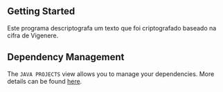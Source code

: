 ## Getting Started

Este programa descriptografa um texto que foi criptografado baseado na cifra de Vigenere.


## Dependency Management

The `JAVA PROJECTS` view allows you to manage your dependencies. More details can be found [here](https://github.com/microsoft/vscode-java-dependency#manage-dependencies).
